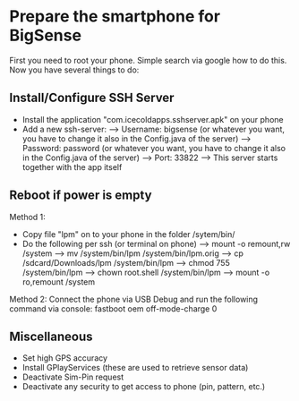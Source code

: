 # Prepare the smartphone for BigSense
First you need to root your phone. Simple search via google how to do this. Now you have several things to do:

## Install/Configure SSH Server
- Install the application "com.icecoldapps.sshserver.apk" on your phone
- Add a new ssh-server:
--> Username: bigsense (or whatever you want, you have to change it also in the Config.java of the server)
--> Password: password (or whatever you want, you have to change it also in the Config.java of the server)
--> Port: 33822
--> This server starts together with the app itself

## Reboot if power is empty
Method 1:
- Copy file "lpm" on to your phone in the folder /sytem/bin/
- Do the following per ssh (or terminal on phone)
--> mount -o remount,rw /system
--> mv /system/bin/lpm /system/bin/lpm.orig
--> cp /sdcard/Downloads/lpm /system/bin/lpm
--> chmod 755 /system/bin/lpm
--> chown root.shell /system/bin/lpm
--> mount -o ro,remount /system

Method 2:
Connect the phone via USB Debug and run the following command via console: fastboot oem off-mode-charge 0

## Miscellaneous
- Set high GPS accuracy
- Install GPlayServices (these are used to retrieve sensor data)
- Deactivate Sim-Pin request
- Deactivate any security to get access to phone (pin, pattern, etc.)